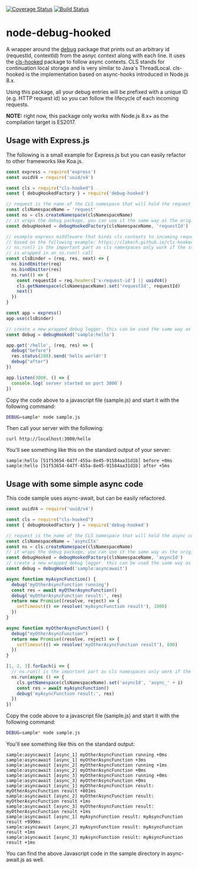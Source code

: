 [![Coverage Status](https://coveralls.io/repos/github/vanioinformatika/node-debug-hooked/badge.svg?branch=master)](https://coveralls.io/github/vanioinformatika/node-debug-hooked?branch=master)
[![Build Status](https://travis-ci.org/vanioinformatika/node-debug-hooked.svg?branch=master)](https://travis-ci.org/vanioinformatika/node-debug-hooked)

# node-debug-hooked
A wrapper around the [debug](http://npmjs.com/package/debug) package that prints out an arbitrary id (requestId, contextId)
from the asnyc context along with each line. It uses the [cls-hooked](http://npmjs.com/package/cls-hooked) package to follow
async contexts. CLS stands for continuation local storage and is very similar to Java's ThreadLocal. cls-hooked is the
implementation based on async-hooks introduced in Node.js 8.x.

Using this package, all your debug entries will be prefixed with a unique ID (e.g. HTTP request id) so you can follow the lifecycle of each incoming requests.

**NOTE:** right now, this package only works with Node.js 8.x+ as the compilation target is ES2017.


## Usage with Express.js

The following is a small example for Express.js but you can easily refactor to other frameworks like Koa.js.

```js
const express = require('express')
const uuidV4 = require('uuid/v4')

const cls = require("cls-hooked")
const { debugHookedFactory } = require('debug-hooked')

// request is the name of the CLS namespace that will hold the request id
const clsNamespaceName = 'request'
const ns = cls.createNamespace(clsNamespaceName)
// it wraps the debug package, you can use it the same way as the original debug package
const debugHooked = debugHookedFactory(clsNamespaceName, 'requestId')

// example express middleware that binds cls contexts to incoming requests
// based on the following example: https://clakech.github.io/cls-hooked-sample/
// ns.run() is the important part as cls namespaces only work if the starting code
// is wrapped in an ns.run() call
const clsBinder = (req, res, next) => {
  ns.bindEmitter(req)
  ns.bindEmitter(res)
  ns.run(() => {
    const requestId = req.headers['x-request-id'] || uuidV4()
    cls.getNamespace(clsNamespaceName).set('requestId', requestId)
    next()
  })
}

const app = express()
app.use(clsBinder)

// create a new wrapped debug logger. this can be used the same way as the original debug
const debug = debugHooked('sample:hello')

app.get('/hello', (req, res) => {
  debug("before")
  res.status(200).send('hello world!')
  debug("after")
})

app.listen(3000, () => {
  console.log(`server started on port 3000`)
})
```

Copy the code above to a javascript file (sample.js) and start it with the following command:

```bash
DEBUG=sample* node sample.js
```

Then call your server with the following:
```
curl http://localhost:3000/hello
```

You'll see something like this on the standard output of your server:
```
sample:hello [51f53654-647f-455a-8e45-91584aa31d1b] before +0ms
sample:hello [51f53654-647f-455a-8e45-91584aa31d1b] after +5ms
```

## Usage with some simple async code

This code sample uses async-await, but can be easily refactored.

```js
const uuidV4 = require('uuid/v4')

const cls = require("cls-hooked")
const { debugHookedFactory } = require('debug-hooked')

// request is the name of the CLS namespace that will hold the async context id
const clsNamespaceName = 'asyncCtx'
const ns = cls.createNamespace(clsNamespaceName)
// it wraps the debug package, you can use it the same way as the original debug package
const debugHooked = debugHookedFactory(clsNamespaceName, 'asyncId')
// create a new wrapped debug logger. this can be used the same way as the original debug
const debug = debugHooked('sample:asyncawait')

async function myAsyncFunction() {
  debug('myOtherAsyncFunction running')
  const res = await myOtherAsyncFunction()
  debug('myOtherAsyncFunction result:', res)
  return new Promise((resolve, reject) => {
    setTimeout(() => resolve('myAsyncFunction result'), 1000)
  })
}

async function myOtherAsyncFunction() {
  debug("myOtherAsyncFunction")
  return new Promise((resolve, reject) => {
    setTimeout(() => resolve('myOtherAsyncFunction result'), 800)
  })
}

[1, 2, 3].forEach(i => {
  // ns.run() is the important part as cls namespaces only work if the starting code is wrapped in an ns.run() call
  ns.run(async () => {
    cls.getNamespace(clsNamespaceName).set('asyncId', 'async_' + i)
    const res = await myAsyncFunction()
    debug('myAsyncFunction result:', res)
  })
})
```

Copy the code above to a javascript file (sample.js) and start it with the following command:

```bash
DEBUG=sample* node sample.js
```

You'll see something like this on the standard output:
```
sample:asyncawait [async_1] myOtherAsyncFunction running +0ms
sample:asyncawait [async_1] myOtherAsyncFunction +3ms
sample:asyncawait [async_2] myOtherAsyncFunction running +1ms
sample:asyncawait [async_2] myOtherAsyncFunction +0ms
sample:asyncawait [async_3] myOtherAsyncFunction running +0ms
sample:asyncawait [async_3] myOtherAsyncFunction +0ms
sample:asyncawait [async_1] myOtherAsyncFunction result: myOtherAsyncFunction result +801ms
sample:asyncawait [async_2] myOtherAsyncFunction result: myOtherAsyncFunction result +1ms
sample:asyncawait [async_3] myOtherAsyncFunction result: myOtherAsyncFunction result +1ms
sample:asyncawait [async_1] myAsyncFunction result: myAsyncFunction result +999ms
sample:asyncawait [async_2] myAsyncFunction result: myAsyncFunction result +1ms
sample:asyncawait [async_3] myAsyncFunction result: myAsyncFunction result +1ms
```

You can find the above Javascript code in the sample directory in async-await.js as well.
